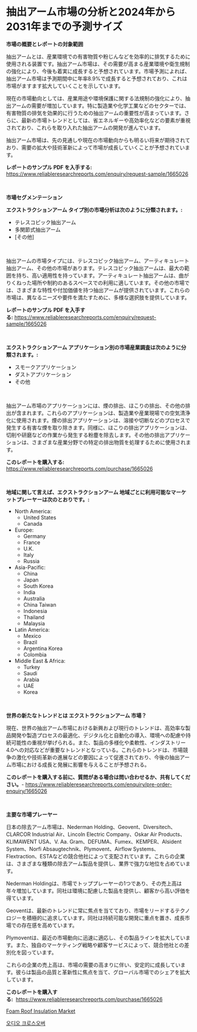 <p><h1>抽出アーム市場の分析と2024年から2031年までの予測サイズ</h1></p><p><strong>市場の概要とレポートの対象範囲</strong></p>
<p><p>抽出アームとは、産業環境での有害物質や粉じんなどを効率的に排気するために使用される装置です。抽出アーム市場は、その需要が高まる産業環境や衛生規制の強化により、今後も着実に成長すると予想されています。市場予測によれば、抽出アーム市場は予測期間中に年率8.9%で成長すると予想されており、これは市場がますます拡大していくことを示しています。</p><p>現在の市場動向としては、産業用途や環境保護に関する法規制の強化により、抽出アームの需要が増加しています。特に製造業や化学工業などのセクターでは、有害物質の排気を効果的に行うための抽出アームの重要性が高まっています。さらに、最新の市場トレンドとしては、省エネルギーや高効率化などの要素が重視されており、これらを取り入れた抽出アームの開発が進んでいます。</p><p>抽出アーム市場は、先の見通しや現在の市場動向からも明るい将来が期待されており、需要の拡大や技術革新によって市場が成長していくことが予想されています。</p></p>
<p><strong>レポートのサンプル PDF を入手する:</strong> <a href="https://www.reliableresearchreports.com/enquiry/request-sample/1665026">https://www.reliableresearchreports.com/enquiry/request-sample/1665026</a></p>
<p>&nbsp;</p>
<p><strong>市場セグメンテーション</strong></p>
<p><strong>エクストラクションアーム タイプ別の市場分析は次のように分類されます。:</strong></p>
<p><ul><li>テレスコピック抽出アーム</li><li>多関節式抽出アーム</li><li>[その他]</li></ul></p>
<p>&nbsp;</p>
<p><p>抽出アームの市場タイプには、テレスコピック抽出アーム、アーティキュレート抽出アーム、その他の市場があります。テレスコピック抽出アームは、最大の範囲を持ち、高い適用性を持っています。アーティキュレート抽出アームは、曲がりくねった場所や制約のあるスペースでの利用に適しています。その他の市場では、さまざまな特性や付加価値を持つ抽出アームが提供されています。これらの市場は、異なるニーズや要件を満たすために、多様な選択肢を提供しています。</p></p>
<p><strong>レポートのサンプル PDF を入手する:</strong>&nbsp;<a href="https://www.reliableresearchreports.com/enquiry/request-sample/1665026">https://www.reliableresearchreports.com/enquiry/request-sample/1665026</a></p>
<p>&nbsp;</p>
<p><strong> エクストラクションアーム アプリケーション別の市場産業調査は次のように分類されます。:</strong></p>
<p><ul><li>スモークアプリケーション</li><li>ダストアプリケーション</li><li>その他</li></ul></p>
<p>&nbsp;</p>
<p><p>抽出アーム市場のアプリケーションには、煙の排出、ほこりの排出、その他の排出が含まれます。これらのアプリケーションは、製造業や産業現場での空気清浄化に使用されます。煙の排出アプリケーションは、溶接や切断などのプロセスで発生する有害な煙を取り除きます。同様に、ほこりの排出アプリケーションは、切削や研磨などの作業から発生する粉塵を除去します。その他の排出アプリケーションは、さまざまな産業分野での特定の排出物質を処理するために使用されます。</p></p>
<p><strong>このレポートを購入する:</strong>&nbsp; <a href="https://www.reliableresearchreports.com/purchase/1665026">https://www.reliableresearchreports.com/purchase/1665026</a></p>
<p>&nbsp;</p>
<p><strong>地域に関して言えば、エクストラクションアーム 地域ごとに利用可能なマーケットプレーヤーは次のとおりです。:</strong></p>
<p><ul>
    <li>
        North America:
        <ul>
            <li>United States</li>
            <li>Canada</li>
        </ul>
    </li>
    <li>
        Europe:
        <ul>
            <li>Germany</li>
            <li>France</li>
            <li>U.K.</li>
            <li>Italy</li>
            <li>Russia</li>
        </ul>
    </li>
    <li>
        Asia-Pacific:
        <ul>
            <li>China</li>
            <li>Japan</li>
            <li>South Korea</li>
            <li>India</li>
            <li>Australia</li>
            <li>China Taiwan</li>
            <li>Indonesia</li>
            <li>Thailand</li>
            <li>Malaysia</li>
        </ul>
    </li>
    <li>
        Latin America:
        <ul>
            <li>Mexico</li>
            <li>Brazil</li>
            <li>Argentina Korea</li>
            <li>Colombia</li>
        </ul>
    </li>
    <li>
        Middle East & Africa:
        <ul>
            <li>Turkey</li>
            <li>Saudi</li>
            <li>Arabia</li>
            <li>UAE</li>
            <li>Korea</li>
        </ul>
    </li>
    </ul></p>
<p>&nbsp;</p>
<p><strong>世界の新たなトレンドとは エクストラクションアーム 市場？</strong></p>
<p><p>現在、世界の抽出アーム市場における新興および現行のトレンドは、高効率な製品開発や製造プロセスの最適化、デジタル化と自動化の導入、環境への配慮や持続可能性の重視が挙げられる。また、製品の多様化や柔軟性、インダストリー4.0への対応などが重要なトレンドとなっている。これらのトレンドは、市場競争の激化や技術革新の進展などの要因によって促進されており、今後の抽出アーム市場における成長と発展に影響を与えることが予想される。</p></p>
<p><strong>このレポートを購入する前に、質問がある場合は問い合わせるか、共有してください。</strong>- <a href="https://www.reliableresearchreports.com/enquiry/pre-order-enquiry/1665026">https://www.reliableresearchreports.com/enquiry/pre-order-enquiry/1665026</a></p>
<p>&nbsp;</p>
<p><strong>主要な市場プレーヤー</strong></p>
<p><p>日本の除去アーム市場は、Nederman Holding、Geovent、Diversitech、CLARCOR Industrial Air、Lincoln Electric Company、Oskar Air Products、KLIMAWENT USA、V. Aa. Gram、DEFUMA、Fumex、KEMPER、Alsident System、Norfi Absaugtechnik、Plymovent、Airflow Systems、Flextraction、ESTAなどの競合他社によって支配されています。これらの企業は、さまざまな種類の除去アーム製品を提供し、業界で強力な地位を占めています。</p><p>Nederman Holdingは、市場でトッププレーヤーの1つであり、その売上高は年々増加しています。同社は環境に配慮した製品を提供し、顧客から高い評価を得ています。</p><p>Geoventは、最新のトレンドに常に焦点を当てており、市場をリードするテクノロジーを積極的に追求しています。同社は持続可能な開発に重点を置き、成長市場での存在感を高めています。</p><p>Plymoventは、最近の市場動向に迅速に適応し、その製品ラインを拡大しています。また、独自のマーケティング戦略や顧客サービスによって、競合他社との差別化を図っています。</p><p>これらの企業の売上高は、市場の需要の高まりに伴い、安定的に成長しています。彼らは製品の品質と革新性に焦点を当て、グローバル市場でのシェアを拡大しています。</p></p>
<p><strong>このレポートを購入する:</strong>&nbsp;&nbsp;<a href="https://www.reliableresearchreports.com/purchase/1665026">https://www.reliableresearchreports.com/purchase/1665026</a></p>
<p><p><a href="https://summer-dogwood-3e9.notion.site/Foam-Roof-Insulation-Market-Provides-Detailed-Segmentation-of-this-Market-based-on-Type-Application-d2802b743ca64ee690042c426a8bd448">Foam Roof Insulation Market</a></p><p><a href="https://github.com/RichardLueilwitz787/Market-Research-Report-List-1/blob/main/678381913671.md">오디오 크로스오버</a></p></p>